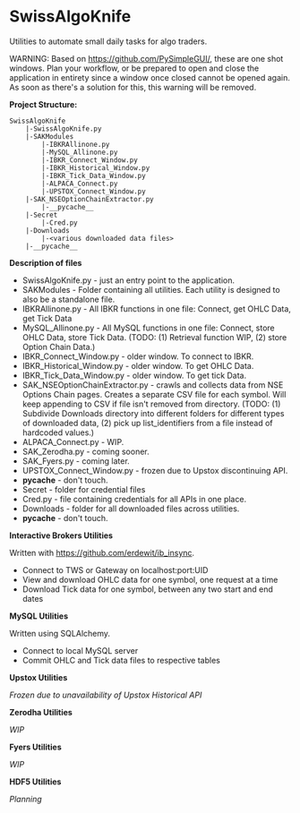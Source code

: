 # SwissAlgoKnife
Utilities to automate small daily tasks for algo traders.

WARNING: Based on https://github.com/PySimpleGUI/, these are one shot windows. Plan your workflow, or be prepared to open and close the application in entirety since a window once closed cannot be opened again. As soon as there's a solution for this, this warning will be removed.

**Project Structure:**

    SwissAlgoKnife
        |-SwissAlgoKnife.py
        |-SAKModules
            |-IBKRAllinone.py
            |-MySQL_Allinone.py
            |-IBKR_Connect_Window.py
            |-IBKR_Historical_Window.py
            |-IBKR_Tick_Data_Window.py
            |-ALPACA_Connect.py
            |-UPSTOX_Connect_Window.py
	    |-SAK_NSEOptionChainExtractor.py
            |-__pycache__
        |-Secret
            |-Cred.py
        |-Downloads
            |-<various downloaded data files>
        |-__pycache__

**Description of files**

- SwissAlgoKnife.py - just an entry point to the application.
- SAKModules - Folder containing all utilities. Each utility is designed to also be a standalone file.
- IBKRAllinone.py - All IBKR functions in one file: Connect, get OHLC Data, get Tick Data
- MySQL_Allinone.py - All MySQL functions in one file: Connect, store OHLC Data, store Tick Data. (TODO: (1) Retrieval function WIP, (2) store Option Chain Data.)
- IBKR_Connect_Window.py - older window. To connect to IBKR.
- IBKR_Historical_Window.py - older window. To get OHLC Data.
- IBKR_Tick_Data_Window.py - older window. To get tick Data.
- SAK_NSEOptionChainExtractor.py - crawls and collects data from NSE Options Chain pages. Creates a separate CSV file for each symbol. Will keep appending to CSV if file isn't removed from directory. (TODO: (1) Subdivide Downloads directory into different folders for different types of downloaded data, (2) pick up list_identifiers from a file instead of hardcoded values.)
- ALPACA_Connect.py - WIP.
- SAK_Zerodha.py - coming sooner.
- SAK_Fyers.py - coming later.
- UPSTOX_Connect_Window.py - frozen due to Upstox discontinuing API.
- __pycache__ - don't touch.
- Secret - folder for credential files
- Cred.py - file containing credentials for all APIs in one place.
- Downloads - folder for all downloaded files across utilities.
- __pycache__ - don't touch.

**Interactive Brokers Utilities**

Written with https://github.com/erdewit/ib_insync.

- Connect to TWS or Gateway on localhost:port:UID
- View and download OHLC data for one symbol, one request at a time
- Download Tick data for one symbol, between any two start and end dates

**MySQL Utilities**

Written using SQLAlchemy.

- Connect to local MySQL server
- Commit OHLC and Tick data files to respective tables

**Upstox Utilities**

_Frozen due to unavailability of Upstox Historical API_

**Zerodha Utilities**

_WIP_

**Fyers Utilities**

_WIP_

**HDF5 Utilities**

_Planning_
